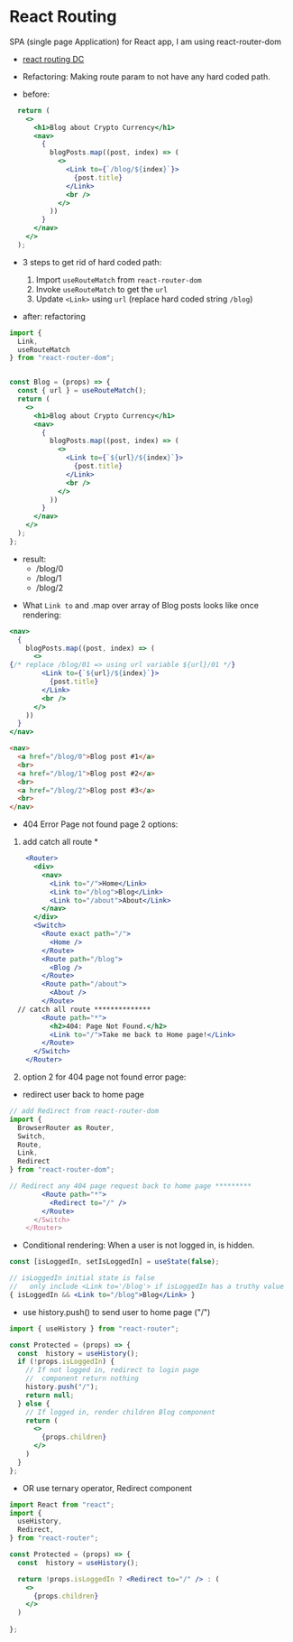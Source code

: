 # React Routing

SPA (single page Application) for React app, I am using react-router-dom

* [react routing DC](https://learn.digitalcrafts.com/flex/lessons/full-stack-frameworks/react-router/#overview)

* Refactoring: Making route param to not have any hard coded path.

- before:
```jsx
  return (
    <>
      <h1>Blog about Crypto Currency</h1>
      <nav>
        {
          blogPosts.map((post, index) => (
            <>
              <Link to={`/blog/${index}`}>
                {post.title}
              </Link>
              <br />
            </>
          ))
        }
      </nav>
    </>
  );
```
- 3 steps to get rid of hard coded path:
  1. Import `useRouteMatch` from `react-router-dom`
  2. Invoke `useRouteMatch` to get the `url`
  3. Update `<Link>` using `url` (replace hard coded string `/blog`)

- after: refactoring

```jsx
import {
  Link,
  useRouteMatch
} from "react-router-dom";


const Blog = (props) => {
  const { url } = useRouteMatch();
  return (
    <>
      <h1>Blog about Crypto Currency</h1>
      <nav>
        {
          blogPosts.map((post, index) => (
            <>
              <Link to={`${url}/${index}`}>
                {post.title}
              </Link>
              <br />
            </>
          ))
        }
      </nav>
    </>
  );
};

```

* result: 
  - /blog/0
  - /blog/1
  - /blog/2


- What `Link to` and .map over array of Blog posts looks like once rendering:
```jsx
<nav>
  {
    blogPosts.map((post, index) => (
      <>
{/* replace /blog/01 => using url variable ${url}/01 */}
        <Link to={`${url}/${index}`}>
          {post.title}
        </Link>
        <br />
      </>
    ))
  }
</nav>
```

```html
<nav>
  <a href="/blog/0">Blog post #1</a>
  <br>
  <a href="/blog/1">Blog post #2</a>
  <br>
  <a href="/blog/2">Blog post #3</a>
  <br>
</nav>
```

- 404 Error Page not found page 2 options:
1) add catch all route *
```jsx
    <Router>
      <div>
        <nav>
          <Link to="/">Home</Link>
          <Link to="/blog">Blog</Link>
          <Link to="/about">About</Link>
        </nav>
      </div>
      <Switch>
        <Route exact path="/">
          <Home />
        </Route>
        <Route path="/blog">
          <Blog />
        </Route>
        <Route path="/about">
          <About />
        </Route>
  // catch all route **************
        <Route path="*">
          <h2>404: Page Not Found.</h2>
          <Link to="/">Take me back to Home page!</Link>
        </Route>
      </Switch>
    </Router>
```

2) option 2 for 404 page not found error page:

* redirect user back to home page

```jsx
// add Redirect from react-router-dom
import { 
  BrowserRouter as Router, 
  Switch, 
  Route,
  Link,
  Redirect
} from "react-router-dom";

// Redirect any 404 page request back to home page *********
        <Route path="*">
          <Redirect to="/" />
        </Route>
      </Switch>
    </Router>
```

- Conditional rendering: When a user is not logged in, <Link to='/blog'> is hidden.

```jsx
const [isLoggedIn, setIsLoggedIn] = useState(false);

// isLoggedIn initial state is false 
//   only include <Link to='/blog'> if isLoggedIn has a truthy value
{ isLoggedIn && <Link to="/blog">Blog</Link> }
```

- use history.push() to send user to home page ("/")

```jsx
import { useHistory } from "react-router";

const Protected = (props) => {
  const  history = useHistory();
  if (!props.isLoggedIn) {
    // If not logged in, redirect to login page
    //  component return nothing
    history.push("/");
    return null;
  } else {
    // If logged in, render children Blog component
    return (
      <>
        {props.children}
      </>
    )
  }
};
```
- OR use ternary operator, Redirect component

```jsx
import React from "react";
import { 
  useHistory, 
  Redirect,
} from "react-router";

const Protected = (props) => {
  const  history = useHistory();

  return !props.isLoggedIn ? <Redirect to="/" /> : (
    <>
      {props.children}
    </>
  )
  
};
```